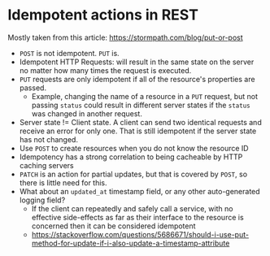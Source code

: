 # Idempotent actions in REST

Mostly taken from this article: https://stormpath.com/blog/put-or-post

-   `POST` is not idempotent. `PUT` is.
-   Idempotent HTTP Requests: will result in the same state on the server no matter how many times the request is executed.
-   `PUT` requests are only idempotent if all of the resource's properties are passed.
    -   Example, changing the name of a resource in a `PUT` request, but not passing `status` could result in different server states if the `status` was changed in another request.
-   Server state != Client state. A client can send two identical requests and receive an error for only one. That is still idempotent if the server state has not changed.
-   Use `POST` to create resources when you do not know the resource ID
-   Idempotency has a strong correlation to being cacheable by HTTP caching servers
-   `PATCH` is an action for partial updates, but that is covered by `POST`, so there is little need for this.
-   What about an `updated_at` timestamp field, or any other auto-generated logging field?
    -   If the client can repeatedly and safely call a service, with no effective side-effects as far as their interface to the resource is concerned then it can be considered idempotent
    -   https://stackoverflow.com/questions/5686671/should-i-use-put-method-for-update-if-i-also-update-a-timestamp-attribute
